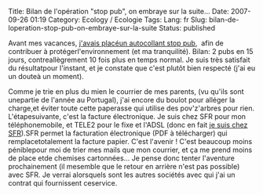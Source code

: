 Title: Bilan de l'opération \"stop pub\", on embraye sur la suite...
Date: 2007-09-26 01:19
Category: Ecology  / Ecologie
Tags:
Lang: fr
Slug: bilan-de-loperation-stop-pub-on-embraye-sur-la-suite
Status: published

Avant mes vacances, [j'avais placéun autocollant stop pub](\%22/post/2007/08/24/Evitez-les-debordements-de-boite-aux-lettres\%22),  afin de contribuer à protégerl'environnement (et ma tranquilité). Bilan: 2 pubs en 15 jours, contreallègrement 10 fois plus en temps normal. Je suis très satisfait du résultatpour l'instant, et je constate que c'est plutôt bien respecté (j'ai eu un douteà un moment).  
  
Comme je trie en plus du mien le courrier de mes parents, (vu qu'ils sont unepartie de l'année au Portugal), j'ai encore du boulot pour alléger la charge,et éviter toute cette paperasse qui utilise des pov'z'arbres pour rien. L'étapesuivante, c'est la facture électronique. Je suis chez SFR pour mon téléphonemobile, et TELE2 pour le fixe et l'ADSL (donc en fait [je suis chez SFR](\%22http://www.presence-pc.com/actualite/sfr-tele2-19465/\%22)).SFR permet la facturation électronique (PDF à télécharger) qui remplacetotalement la facture papier. C'est l'avenir ! C'est beaucoup moins péniblepour moi de trier mes mails que mon courrier, et ça me prend moins de place etde chemises cartonnées... Je pense donc tenter l'aventure prochainement (il mesemble que le retour en arrière n'est pas possible) avec SFR. Je verrai alorsquels sont les autres sociétés avec qui j'ai un contrat qui fournissent ceservice.
